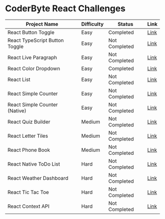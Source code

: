 # CoderByte React Challenges
<!-- markdownlint-disable-next-line MD041 -->
| Project Name | Difficulty | Status | Link |
|-------------- |------------|--------|---------------------|
| React Button Toggle               | Easy  | Completed     | [Link](./src/react_toggle_button.jsx) |
| React TypeScript Button Toggle    | Easy  | Not Completed | [Link](./src/react_toggle_button_ts.tsx) |
| React Live Paragraph              | Easy  | Not Completed | [Link](./src/react_live_paragraph.jsx) |
| React Color Dropdown              | Easy  | Completed     | [Link](./src/react_color_dropdown.jsx) |
| React List                        | Easy  | Not Completed | [Link](./src/react_list.jsx) |
| React Simple Counter              | Easy  | Not Completed | [Link](./src/react_simple_counter.jsx) |
| React Simple Counter (Native)     | Easy  | Not Completed | [Link](./src/react_simple_counter_native.jsx) |
| React Quiz Builder                | Medium| Not Completed | [Link](./src/react_quiz_builder.jsx) |
| React Letter Tiles                | Medium| Not Completed | [Link](./src/react_letter_tiles.jsx) |
| React Phone Book                  | Medium| Not Completed | [Link](./src/react_phone_book.jsx) |
| React Native ToDo List            | Hard  | Not Completed | [Link]() |
| React Weather Dashboard           | Hard  | Not Completed | [Link](./src/react_weather_dashboard.jsx) |
| React Tic Tac Toe                 | Hard  | Not Completed | [Link](./src/react_tictactoe.jsx) |
| React Context API                 | Hard  | Not Completed | [Link](./src/react_context_api.jsx) |
